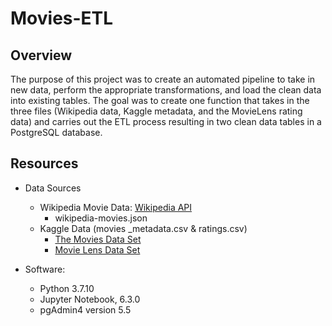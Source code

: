 # Movies-ETL


## Overview
The purpose of this project was to create an automated pipeline to take in new data, perform the appropriate transformations, and load the clean data into existing tables. The goal was to create one function that takes in the three files (Wikipedia data, Kaggle metadata, and the MovieLens rating data) and carries out the ETL process resulting in two clean data tables in a PostgreSQL database.

## Resources
- Data Sources
    - Wikipedia Movie Data: [Wikipedia API](https://www.mediawiki.org/wiki/)
        - wikipedia-movies.json
    - Kaggle Data (movies _metadata.csv & ratings.csv) 
        - [The Movies Data Set](https://www.kaggle.com/rounakbanik/the-movies-dataset)
        - [Movie Lens Data Set](https://grouplens.org/datasets/movielens/)

- Software: 
    - Python 3.7.10 
    - Jupyter Notebook, 6.3.0
    - pgAdmin4 version 5.5